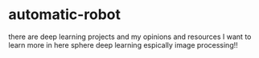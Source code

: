 # automatic-robot
there are deep learning projects and my opinions and resources
I want to learn more in here sphere deep learning espically image processing!!
